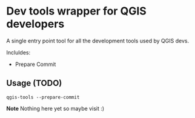 # Dev tools wrapper for QGIS developers

A single entry point tool for all the development tools used by QGIS devs.  

Incluldes:
 - Prepare Commit

## Usage (TODO)

`qgis-tools --prepare-commit`

**Note** Nothing here yet so maybe visit  :)